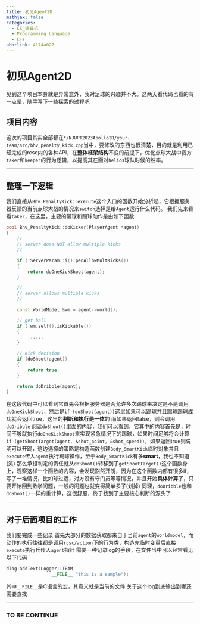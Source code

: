 ```yaml
---
title: 初见Agent2D
mathjax: false
categories:
  - CS_计算机
  - Programming_Language
  - C++
abbrlink: 4174a027
---
```


# 初见Agent2D
见到这个项目本身就是异常意外，我对足球的兴趣并不大。这两天看代码也看的有一点晕，随手写下一些探索的过程吧

<!--more-->


## 项目内容
这次的项目其实全部都在`*/NJUPT2023Apollo2D/your-team/src/bhv_penalty_kick.cpp`当中，要修改的东西也很清楚，目的就是利用已经完成的rcsc内的各种API，在**整体框架结构**不变的前提下，优化点球大战中我方`taker`和`keeper`的行为逻辑，以提高其在面对`helios`球队时候的胜率。

---

## 整理一下逻辑
我们直接从`Bhv_PenaltyKick::execute`这个入口的函数开始分析起，它根据服务器反馈的当前点球大战的情况来`switch`选择是给`Agent`运行什么代码。
我们先来看看`taker`，在这里，主要的带球和踢球动作是由如下函数
```c++
bool Bhv_PenaltyKick::doKicker(PlayerAgent *agent)
{
    //
    // server does NOT allow multiple kicks
    //

    if (!ServerParam::i().penAllowMultKicks())
    {
        return doOneKickShoot(agent);
    }

    //
    // server allows multiple kicks
    //

    const WorldModel &wm = agent->world();

    // get ball
    if (!wm.self().isKickable())
    {
        ......
    }

    // kick decision
    if (doShoot(agent))
    {
        return true;
    }

    return doDribble(agent);
}
```
在这段代码中可以看到它首先会根据服务器是否允许多次踢球来决定是不是调用`doOneKickShoot`，然后是`if (doShoot(agent))`这里如果可以踢球并且踢球踢球成功就会返回true，这里的**判断和执行是一体**的
而如果返回false，则会调用`doDribble`
阅读`doShoot()`里面的内容，我们可以看到，它其中的内容首先是，时间不够就执行`doOneKickShoot`来实现紧急情况下的踢球，如果时间足够将会计算`if (getShootTarget(agent, &shot_point, &shot_speed))`，如果返回true则说明可以开踢，这边选择的策略是构造函数创建`Body_SmartKick`临时对象并且`execute`传入`agent`执行踢球操作，至于`Body_SmartKick`有多**smart**，我也不知道(笑)
那么承担判定的责任就从`doShoot()`转移到了`getShootTarget()`这个函数身上，观察这样一个函数的内容，会发现豁然开朗，因为在这个函数内部有很多if，写了一堆情况，比如球过远，对方没有守门员等等情况，并且开始**具体计算**了，只要开始回到数学问题，~~一般的问题也就变得简单多了~~(划掉)
同理，`doDribble`也和`doShoot()`一样的重计算，这很舒服，终于找到了主要核心判断的源头了

---

## 对于后面项目的工作
我们要完成一些记录
首先大部分的数据获取都来自于当前`agent`的`worldmodel`，而动作的执行往往都是调用`rcsc/action`下的行为类，构造完临时变量后直接`execute`执行兵传入`agent`指针
需要一种记录log的手段，在文件当中可以经常看见以下代码
```c++
dlog.addText(Logger::TEAM,
                 __FILE__ "this is a sample");
```
其中`__FILE__`是C语言的宏，其意义就是当前的文件
关于这个log到底输出到哪还需要查找

---

### TO BE CONTINUE